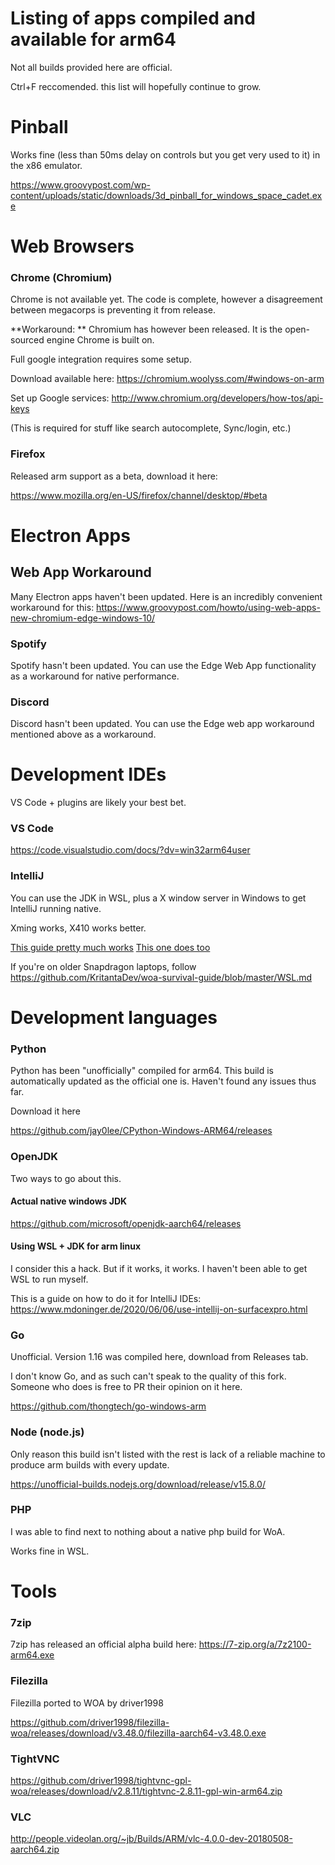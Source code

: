 # Listing of apps compiled and available for arm64

Not all builds provided here are official. 

Ctrl+F reccomended. this list will hopefully continue to grow.

# Pinball

Works fine (less than 50ms delay on controls but you get very used to it) in the x86 emulator.

https://www.groovypost.com/wp-content/uploads/static/downloads/3d_pinball_for_windows_space_cadet.exe

# Web Browsers

### Chrome (Chromium)

Chrome is not available yet. The code is complete, however a disagreement between megacorps is preventing it from release.

**Workaround: ** Chromium has however been released. It is the open-sourced engine Chrome is built on.

Full google integration requires some setup.

Download available here: 
https://chromium.woolyss.com/#windows-on-arm

Set up Google services:
http://www.chromium.org/developers/how-tos/api-keys

(This is required for stuff like search autocomplete, Sync/login, etc.)


### Firefox

Released arm support as a beta, download it here:

https://www.mozilla.org/en-US/firefox/channel/desktop/#beta




# Electron Apps

## Web App Workaround

Many Electron apps haven't been updated. Here is an incredibly convenient workaround for this:
https://www.groovypost.com/howto/using-web-apps-new-chromium-edge-windows-10/

### Spotify

Spotify hasn't been updated. You can use the Edge Web App functionality as a workaround for native performance. 

### Discord

Discord hasn't been updated. You can use the Edge web app workaround mentioned above as a workaround.

# Development IDEs

VS Code + plugins are likely your best bet. 

### VS Code

https://code.visualstudio.com/docs/?dv=win32arm64user

### IntelliJ 

You can use the JDK in WSL, plus a X window server in Windows to get IntelliJ running native.

Xming works, X410 works better.

[This guide pretty much works](https://www.tomaszmik.us/2020/01/26/intellij-on-wsl/)
[This one does too](https://www.mdoninger.de/2020/06/06/use-intellij-on-surfacexpro.html)

If you're on older Snapdragon laptops, follow 
https://github.com/KritantaDev/woa-survival-guide/blob/master/WSL.md

# Development languages

### Python 

Python has been "unofficially" compiled for arm64. This build is automatically updated as the official one is. Haven't found any issues thus far.

Download it here

https://github.com/jay0lee/CPython-Windows-ARM64/releases

### OpenJDK

Two ways to go about this. 

#### Actual native windows JDK

https://github.com/microsoft/openjdk-aarch64/releases

#### Using WSL + JDK for arm linux

I consider this a hack. But if it works, it works. I haven't been able to get WSL to run myself. 

This is a guide on how to do it for IntelliJ IDEs: https://www.mdoninger.de/2020/06/06/use-intellij-on-surfacexpro.html

### Go

Unofficial. Version 1.16 was compiled here, download from Releases tab. 

I don't know Go, and as such can't speak to the quality of this fork. Someone who does is free to PR their opinion on it here.

https://github.com/thongtech/go-windows-arm

### Node (node.js)

Only reason this build isn't listed with the rest is lack of a reliable machine to produce arm builds with every update.

https://unofficial-builds.nodejs.org/download/release/v15.8.0/

### PHP

I was able to find next to nothing about a native php build for WoA. 

Works fine in WSL.

# Tools

### 7zip

7zip has released an official alpha build here:
https://7-zip.org/a/7z2100-arm64.exe

### Filezilla

Filezilla ported to WOA by driver1998

https://github.com/driver1998/filezilla-woa/releases/download/v3.48.0/filezilla-aarch64-v3.48.0.exe

### TightVNC

https://github.com/driver1998/tightvnc-gpl-woa/releases/download/v2.8.11/tightvnc-2.8.11-gpl-win-arm64.zip

### VLC

http://people.videolan.org/~jb/Builds/ARM/vlc-4.0.0-dev-20180508-aarch64.zip
